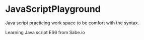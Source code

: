 # JavaScriptPlayground
Java script practicing work space to be comfort with the syntax.   

Learning Java script ES6 from Sabe.io
